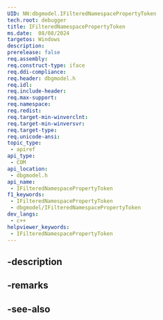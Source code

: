 ```yaml
---
UID: NN:dbgmodel.IFilteredNamespacePropertyToken
tech.root: debugger
title: IFilteredNamespacePropertyToken
ms.date:  08/08/2024
targetos: Windows
description: 
prerelease: false
req.assembly: 
req.construct-type: iface
req.ddi-compliance: 
req.header: dbgmodel.h
req.idl: 
req.include-header: 
req.max-support: 
req.namespace: 
req.redist: 
req.target-min-winverclnt: 
req.target-min-winversvr: 
req.target-type: 
req.unicode-ansi: 
topic_type:
 - apiref
api_type:
 - COM
api_location:
 - dbgmodel.h
api_name:
 - IFilteredNamespacePropertyToken
f1_keywords:
 - IFilteredNamespacePropertyToken
 - dbgmodel/IFilteredNamespacePropertyToken
dev_langs:
 - c++
helpviewer_keywords:
 - IFilteredNamespacePropertyToken
---
```


## -description

## -remarks

## -see-also

